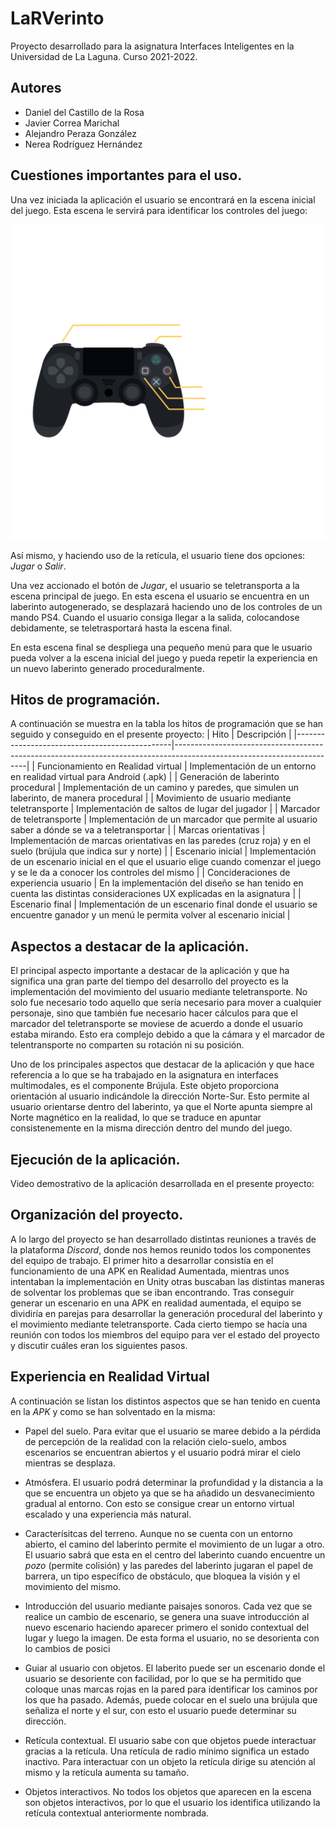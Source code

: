 # **LaRVerinto**
Proyecto desarrollado para la asignatura Interfaces Inteligentes en la Universidad de La Laguna. Curso 2021-2022.
## Autores
* Daniel del Castillo de la Rosa
* Javier Correa Marichal
* Alejandro Peraza González
* Nerea Rodríguez Hernández
## **Cuestiones importantes para el uso.**
Una vez iniciada la aplicación el usuario se encontrará en la escena inicial del juego. Esta escena le servirá para identificar los controles del juego:

![Dibujo de un mando con las instrucctiones](./img/controles.png)

Así mismo, y haciendo uso de la retícula, el usuario tiene dos opciones: *Jugar* o *Salir*. 

Una vez accionado el botón de *Jugar*, el usuario se teletransporta a la escena principal de juego. En esta escena el usuario se encuentra en un laberinto autogenerado, se desplazará haciendo uno de los controles de un mando PS4. Cuando el usuario consiga llegar a la salida, colocandose debidamente, se teletrasportará hasta la escena final.

En esta escena final se despliega una pequeño menú para que le usuario pueda volver a la escena inicial del juego y pueda repetir la experiencia en un nuevo laberinto generado proceduralmente. 

## **Hitos de programación.**
A continuación se muestra en la tabla los hitos de programación que se han seguido y conseguido en el presente proyecto:
|  Hito                                         |                  Descripción                                                                                          |
|-----------------------------------------------|-----------------------------------------------------------------------------------------------------------------------|
| Funcionamiento en Realidad virtual            | Implementación de un entorno en realidad virtual para Android (.apk)                                                  |
| Generación de laberinto procedural       | Implementación de un camino y paredes, que simulen un laberinto, de manera procedural                            |
| Movimiento de usuario mediante teletransporte | Implementación de saltos de lugar del jugador |
| Marcador de teletransporte | Implementación de un marcador que permite al usuario saber a dónde se va a teletransportar |
| Marcas orientativas                           | Implementación de marcas orientativas en las paredes (cruz roja) y en el suelo (brújula que indica sur y norte)       |
| Escenario inicial                             | Implementación de un escenario inicial en el que el usuario elige cuando comenzar el juego y se le da a conocer los controles del mismo                             |
| Concideraciones de experiencia usuario        | En la implementación del diseño se han tenido en cuenta las distintas consideraciones UX explicadas en la asignatura |
| Escenario final                               | Implementación de un escenario final donde el usuario se encuentre ganador y un menú le permita volver al escenario inicial                                         |

## **Aspectos a destacar de la aplicación.**

El principal aspecto importante a destacar de la aplicación y que ha significa una gran parte del tiempo del desarrollo del proyecto es la implementación del movimiento del usuario mediante teletransporte. No solo fue necesario todo aquello que sería necesario para mover a cualquier personaje, sino que también fue necesario hacer cálculos para que el marcador del teletransporte se moviese de acuerdo a donde el usuario estaba mirando. Esto era complejo debido a que la cámara y el marcador de telentransporte no comparten su rotación ni su posición.

Uno de los principales aspectos que destacar de la aplicación y que hace referencia a lo que se ha trabajado en la asignatura en interfaces multimodales, es el componente Brújula. Este objeto proporciona orientación al usuario indicándole la dirección Norte-Sur. Esto permite al usuario orientarse dentro del laberinto, ya que el Norte apunta siempre al Norte magnético en la realidad, lo que se traduce en apuntar consistenemente en la misma dirección dentro del mundo del juego.

## **Ejecución de la aplicación.**
Video demostrativo de la aplicación desarrollada en el presente proyecto:

## **Organización del proyecto.**
A lo largo del proyecto se han desarrollado distintas reuniones a través de la plataforma *Discord*, donde nos hemos reunido todos los componentes del equipo de trabajo. El primer hito a desarrollar consistía en el funcionamiento de una APK en Realidad Aumentada, mientras unos intentaban la implementación en Unity otras buscaban las distintas maneras de solventar los problemas que se iban encontrando. Tras conseguir generar un escenario en una APK en realidad aumentada, el equipo se dividiría en parejas para desarrollar la generación procedural del laberinto y el movimiento mediante teletransporte. Cada cierto tiempo se hacía una reunión con todos los miembros del equipo para ver el estado del proyecto y discutir cuáles eran los siguientes pasos.

## **Experiencia en Realidad Virtual**
A continuación se listan los distintos aspectos que se han tenido en cuenta en la *APK* y como se han solventado en la misma:
* Papel del suelo. Para evitar que el usuario se maree debido a la pérdida de percepción de la realidad con la relación cielo-suelo, ambos escenarios se encuentran abiertos y el usuario podrá mirar el cielo mientras se desplaza.
  
* Atmósfera. El usuario podrá determinar la profundidad y la distancia a la que se encuentra un objeto ya que se ha añadido un desvanecimiento gradual al entorno. Con esto se consigue crear un entorno virtual escalado y una experiencia más natural.
  
* Caracterísitcas del terreno. Aunque no se cuenta con un entorno abierto, el camino del laberinto permite el movimiento de un lugar a otro. El usuario sabrá que esta en el centro del laberinto cuando encuentre un *pozo* (permite colisión) y las paredes del laberinto jugaran el papel de barrera, un tipo específico de obstáculo, que bloquea la visión y el movimiento del mismo.
  
* Introducción del usuario mediante paisajes sonoros. Cada vez que se realice un cambio de escenario, se genera una suave introducción al nuevo escenario haciendo aparecer primero el sonido contextual del lugar y luego la imagen. De esta forma el usuario, no se desorienta con lo cambios de posici
  
* Guiar al usuario con objetos. El laberito puede ser un escenario donde el usuario se desoriente con facilidad, por lo que se ha permitido que coloque unas marcas rojas en la pared para identificar los caminos por los que ha pasado. Además, puede colocar en el suelo una brújula que señaliza el norte y el sur, con esto el usuario puede determinar su dirección.
  
* Retícula contextual. El usuario sabe con que objetos puede interactuar gracias a la retícula. Una retícula de radio mínimo significa un estado inactivo. Para interactuar con un objeto la retícula dirige su atención al mismo y la retícula aumenta su tamaño.

* Objetos interactivos. No todos los objetos que aparecen en la escena son objetos interactivos, por lo que el usuario los identifica utilizando la retícula contextual anteriormente nombrada.
